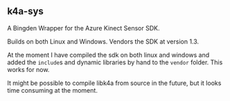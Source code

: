 k4a-sys
-------
A Bingden Wrapper for the Azure Kinect Sensor SDK.

Builds on both Linux and Windows. Vendors the SDK at version 1.3.

At the moment I have compiled the sdk on both linux and windows
and added the `include`s and dynamic libraries by hand to the 
`vendor` folder. This works for now.

It might be possible to compile libk4a from source in the future,
but it looks time consuming at the moment.
